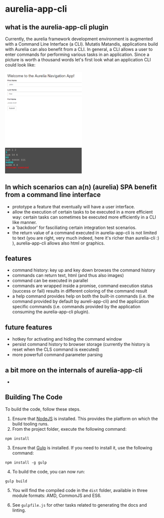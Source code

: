 # aurelia-app-cli

## what is the aurelia-app-cli plugin

Currently, the aurelia framework development environment is augmented with a Command Line Interface (a CLI). Mutatis Matandis, applications build with Aurelia can also benefit from a CLI. In general, a CLI allows a user to enter commands for performing various tasks in an application. Since a picture is worth a thousand words let's first look what an application CLI could look like:

<img src="./pics/cli.png" allign="center" width="250">

## In which scenarios can a(n) (aurelia) SPA benefit from a command line interface

* prototype a feature that eventually will have a user interface.
* allow the execution of certain tasks to be executed in a more efficient way: certain tasks can sometimes be executed more efficiently in a CLI like manner.
* a 'backdoor' for fasciliating certain integration test scenarios.
* the return value of a command executed in aurelia-app-cli is not limited to text (you are right, very much indeed, here it's richer than aurelia-cli :) ), aurelia-app-cli allows also html or graphics.

## features

* command history: key up and key down browses the command history
* commands can return text, html (and thus also images)
* command can be executed in parallel
* commands are wrapped inside a promise, command execution status (success or fail) results in different coloring of the command result
* a help command provides help on both the built-in commands (i.e. the command provided by default by aureli-app-cli) and the application specific commands (i.e. commands provided by the application consuming the aurelia-app-cli plugin).

## future features
* hotkey for activating and hiding the command window
* persist command history to browser storage (currently the history is reset when the CLS command is executed)
* more powerfull command parameter parsing

## a bit more on the internals of aurelia-app-cli
*

## Building The Code

To build the code, follow these steps.

1. Ensure that [NodeJS](http://nodejs.org/) is installed. This provides the platform on which the build tooling runs.
2. From the project folder, execute the following command:

  ```shell
  npm install
  ```
3. Ensure that [Gulp](http://gulpjs.com/) is installed. If you need to install it, use the following command:

  ```shell
  npm install -g gulp
  ```
4. To build the code, you can now run:

  ```shell
  gulp build
  ```
5. You will find the compiled code in the `dist` folder, available in three module formats: AMD, CommonJS and ES6.

6. See `gulpfile.js` for other tasks related to generating the docs and linting.

